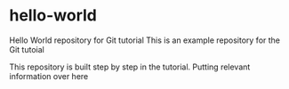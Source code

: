 # hello-world
Hello World repository for Git tutorial
This is an example repository for the Git tutoial 

This repository is built step by step in the tutorial. 
Putting relevant information over here
